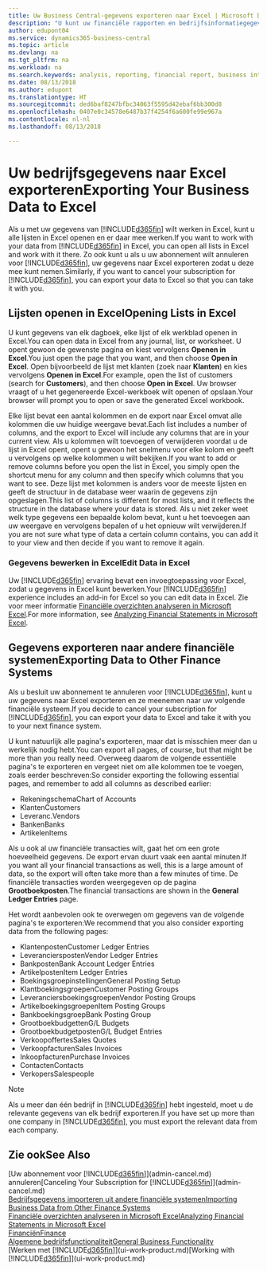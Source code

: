```yaml
---
title: Uw Business Central-gegevens exporteren naar Excel | Microsoft Docs
description: "U kunt uw financiële rapporten en bedrijfsinformatiegegevens uit Business Central exporteren naar Excel of uw gegevens in Excel openen."
author: edupont04
ms.service: dynamics365-business-central
ms.topic: article
ms.devlang: na
ms.tgt_pltfrm: na
ms.workload: na
ms.search.keywords: analysis, reporting, financial report, business intelligence, BI, Excel
ms.date: 08/13/2018
ms.author: edupont
ms.translationtype: HT
ms.sourcegitcommit: ded6baf8247bfbc34063f5595d42ebaf6bb300d8
ms.openlocfilehash: 0407e0c34578e6487b37f4254f6a600fe99e967a
ms.contentlocale: nl-nl
ms.lasthandoff: 08/13/2018

---
```

# <a name="exporting-your-business-data-to-excel"></a><span data-ttu-id="90ada-103">Uw bedrijfsgegevens naar Excel exporteren</span><span class="sxs-lookup"><span data-stu-id="90ada-103">Exporting Your Business Data to Excel</span></span>
<span data-ttu-id="90ada-104">Als u met uw gegevens van [!INCLUDE[d365fin](includes/d365fin_md.md)] wilt werken in Excel, kunt u alle lijsten in Excel openen en er daar mee werken.</span><span class="sxs-lookup"><span data-stu-id="90ada-104">If you want to work with your data from [!INCLUDE[d365fin](includes/d365fin_md.md)] in Excel, you can open all lists in Excel and work with it there.</span></span> <span data-ttu-id="90ada-105">Zo ook kunt u als u uw abonnement wilt annuleren voor [!INCLUDE[d365fin](includes/d365fin_md.md)], uw gegevens naar Excel exporteren zodat u deze mee kunt nemen.</span><span class="sxs-lookup"><span data-stu-id="90ada-105">Similarly, if you want to cancel your subscription for [!INCLUDE[d365fin](includes/d365fin_md.md)], you can export your data to Excel so that you can take it with you.</span></span>

## <a name="opening-lists-in-excel"></a><span data-ttu-id="90ada-106">Lijsten openen in Excel</span><span class="sxs-lookup"><span data-stu-id="90ada-106">Opening Lists in Excel</span></span>
<span data-ttu-id="90ada-107">U kunt gegevens van elk dagboek, elke lijst of elk werkblad openen in Excel.</span><span class="sxs-lookup"><span data-stu-id="90ada-107">You can open data in Excel from any journal, list, or worksheet.</span></span> <span data-ttu-id="90ada-108">U opent gewoon de gewenste pagina en kiest vervolgens **Openen in Excel**.</span><span class="sxs-lookup"><span data-stu-id="90ada-108">You just open the page that you want, and then choose **Open in Excel**.</span></span> <span data-ttu-id="90ada-109">Open bijvoorbeeld de lijst met klanten (zoek naar **Klanten**) en kies vervolgens **Openen in Excel**.</span><span class="sxs-lookup"><span data-stu-id="90ada-109">For example, open the list of customers (search for **Customers**), and then choose **Open in Excel**.</span></span> <span data-ttu-id="90ada-110">Uw browser vraagt of u het gegenereerde Excel-werkboek wilt openen of opslaan.</span><span class="sxs-lookup"><span data-stu-id="90ada-110">Your browser will prompt you to open or save the generated Excel workbook.</span></span>  

<span data-ttu-id="90ada-111">Elke lijst bevat een aantal kolommen en de export naar Excel omvat alle kolommen die uw huidige weergave bevat.</span><span class="sxs-lookup"><span data-stu-id="90ada-111">Each list includes a number of columns, and the export to Excel will include any columns that are in your current view.</span></span> <span data-ttu-id="90ada-112">Als u kolommen wilt toevoegen of verwijderen voordat u de lijst in Excel opent, opent u gewoon het snelmenu voor elke kolom en geeft u vervolgens op welke kolommen u wilt bekijken.</span><span class="sxs-lookup"><span data-stu-id="90ada-112">If you want to add or remove columns before you open the list in Excel, you simply open the shortcut menu for any column and then specify which columns that you want to see.</span></span> <span data-ttu-id="90ada-113">Deze lijst met kolommen is anders voor de meeste lijsten en geeft de structuur in de database weer waarin de gegevens zijn opgeslagen.</span><span class="sxs-lookup"><span data-stu-id="90ada-113">This list of columns is different for most lists, and it reflects the structure in the database where your data is stored.</span></span> <span data-ttu-id="90ada-114">Als u niet zeker weet welk type gegevens een bepaalde kolom bevat, kunt u het toevoegen aan uw weergave en vervolgens bepalen of u het opnieuw wilt verwijderen.</span><span class="sxs-lookup"><span data-stu-id="90ada-114">If you are not sure what type of data a certain column contains, you can add it to your view and then decide if you want to remove it again.</span></span>  

### <a name="edit-data-in-excel"></a><span data-ttu-id="90ada-115">Gegevens bewerken in Excel</span><span class="sxs-lookup"><span data-stu-id="90ada-115">Edit Data in Excel</span></span>
<span data-ttu-id="90ada-116">Uw [!INCLUDE[d365fin](includes/d365fin_md.md)] ervaring bevat een invoegtoepassing voor Excel, zodat u gegevens in Excel kunt bewerken.</span><span class="sxs-lookup"><span data-stu-id="90ada-116">Your [!INCLUDE[d365fin](includes/d365fin_md.md)] experience includes an add-in for Excel so you can edit data in Excel.</span></span> <span data-ttu-id="90ada-117">Zie voor meer informatie [Financiële overzichten analyseren in Microsoft Excel](finance-analyze-excel.md).</span><span class="sxs-lookup"><span data-stu-id="90ada-117">For more information, see [Analyzing Financial Statements in Microsoft Excel](finance-analyze-excel.md).</span></span>  

## <a name="exporting-data-to-other-finance-systems"></a><span data-ttu-id="90ada-118">Gegevens exporteren naar andere financiële systemen</span><span class="sxs-lookup"><span data-stu-id="90ada-118">Exporting Data to Other Finance Systems</span></span>
<span data-ttu-id="90ada-119">Als u besluit uw abonnement te annuleren voor [!INCLUDE[d365fin](includes/d365fin_md.md)], kunt u uw gegevens naar Excel exporteren en ze meenemen naar uw volgende financiële systeem.</span><span class="sxs-lookup"><span data-stu-id="90ada-119">If you decide to cancel your subscription for [!INCLUDE[d365fin](includes/d365fin_md.md)], you can export your data to Excel and take it with you to your next finance system.</span></span>  

<span data-ttu-id="90ada-120">U kunt natuurlijk alle pagina's exporteren, maar dat is misschien meer dan u werkelijk nodig hebt.</span><span class="sxs-lookup"><span data-stu-id="90ada-120">You can export all pages, of course, but that might be more than you really need.</span></span> <span data-ttu-id="90ada-121">Overweeg daarom de volgende essentiële pagina's te exporteren en vergeet niet om alle kolommen toe te voegen, zoals eerder beschreven:</span><span class="sxs-lookup"><span data-stu-id="90ada-121">So consider exporting the following essential pages, and remember to add all columns as described earlier:</span></span>  

* <span data-ttu-id="90ada-122">Rekeningschema</span><span class="sxs-lookup"><span data-stu-id="90ada-122">Chart of Accounts</span></span>  
* <span data-ttu-id="90ada-123">Klanten</span><span class="sxs-lookup"><span data-stu-id="90ada-123">Customers</span></span>  
* <span data-ttu-id="90ada-124">Leveranc.</span><span class="sxs-lookup"><span data-stu-id="90ada-124">Vendors</span></span>  
* <span data-ttu-id="90ada-125">Banken</span><span class="sxs-lookup"><span data-stu-id="90ada-125">Banks</span></span>  
* <span data-ttu-id="90ada-126">Artikelen</span><span class="sxs-lookup"><span data-stu-id="90ada-126">Items</span></span>  

<span data-ttu-id="90ada-127">Als u ook al uw financiële transacties wilt, gaat het om een grote hoeveelheid gegevens. De export ervan duurt vaak een aantal minuten.</span><span class="sxs-lookup"><span data-stu-id="90ada-127">If you want all your financial transactions as well, this is a large amount of data, so the export will often take more than a few minutes of time.</span></span> <span data-ttu-id="90ada-128">De financiële transacties worden weergegeven op de pagina **Grootboekposten**.</span><span class="sxs-lookup"><span data-stu-id="90ada-128">The financial transactions are shown in the **General Ledger Entries** page.</span></span>  

<span data-ttu-id="90ada-129">Het wordt aanbevolen ook te overwegen om gegevens van de volgende pagina's te exporteren:</span><span class="sxs-lookup"><span data-stu-id="90ada-129">We recommend that you also consider exporting data from the following pages:</span></span>  

* <span data-ttu-id="90ada-130">Klantenposten</span><span class="sxs-lookup"><span data-stu-id="90ada-130">Customer Ledger Entries</span></span>  
* <span data-ttu-id="90ada-131">Leveranciersposten</span><span class="sxs-lookup"><span data-stu-id="90ada-131">Vendor Ledger Entries</span></span>  
* <span data-ttu-id="90ada-132">Bankposten</span><span class="sxs-lookup"><span data-stu-id="90ada-132">Bank Account Ledger Entries</span></span>  
* <span data-ttu-id="90ada-133">Artikelposten</span><span class="sxs-lookup"><span data-stu-id="90ada-133">Item Ledger Entries</span></span>  
* <span data-ttu-id="90ada-134">Boekingsgroepinstellingen</span><span class="sxs-lookup"><span data-stu-id="90ada-134">General Posting Setup</span></span>  
* <span data-ttu-id="90ada-135">Klantboekingsgroepen</span><span class="sxs-lookup"><span data-stu-id="90ada-135">Customer Posting Groups</span></span>  
* <span data-ttu-id="90ada-136">Leveranciersboekingsgroepen</span><span class="sxs-lookup"><span data-stu-id="90ada-136">Vendor Posting Groups</span></span>  
* <span data-ttu-id="90ada-137">Artikelboekingsgroepen</span><span class="sxs-lookup"><span data-stu-id="90ada-137">Item Posting Groups</span></span>  
* <span data-ttu-id="90ada-138">Bankboekingsgroep</span><span class="sxs-lookup"><span data-stu-id="90ada-138">Bank Posting Group</span></span>  
* <span data-ttu-id="90ada-139">Grootboekbudgetten</span><span class="sxs-lookup"><span data-stu-id="90ada-139">G/L Budgets</span></span>  
* <span data-ttu-id="90ada-140">Grootboekbudgetposten</span><span class="sxs-lookup"><span data-stu-id="90ada-140">G/L Budget Entries</span></span>  
* <span data-ttu-id="90ada-141">Verkoopoffertes</span><span class="sxs-lookup"><span data-stu-id="90ada-141">Sales Quotes</span></span>  
* <span data-ttu-id="90ada-142">Verkoopfacturen</span><span class="sxs-lookup"><span data-stu-id="90ada-142">Sales Invoices</span></span>  
* <span data-ttu-id="90ada-143">Inkoopfacturen</span><span class="sxs-lookup"><span data-stu-id="90ada-143">Purchase Invoices</span></span>  
* <span data-ttu-id="90ada-144">Contacten</span><span class="sxs-lookup"><span data-stu-id="90ada-144">Contacts</span></span>  
* <span data-ttu-id="90ada-145">Verkopers</span><span class="sxs-lookup"><span data-stu-id="90ada-145">Salespeople</span></span>  

> [!NOTE]  
>   <span data-ttu-id="90ada-146">Als u meer dan één bedrijf in [!INCLUDE[d365fin](includes/d365fin_md.md)] hebt ingesteld, moet u de relevante gegevens van elk bedrijf exporteren.</span><span class="sxs-lookup"><span data-stu-id="90ada-146">If you have set up more than one company in [!INCLUDE[d365fin](includes/d365fin_md.md)], you must export the relevant data from each company.</span></span>

## <a name="see-also"></a><span data-ttu-id="90ada-147">Zie ook</span><span class="sxs-lookup"><span data-stu-id="90ada-147">See Also</span></span>
<span data-ttu-id="90ada-148">[Uw abonnement voor [!INCLUDE[d365fin](includes/d365fin_md.md)]](admin-cancel.md) annuleren</span><span class="sxs-lookup"><span data-stu-id="90ada-148">[Canceling Your Subscription for [!INCLUDE[d365fin](includes/d365fin_md.md)]](admin-cancel.md)</span></span>  
[<span data-ttu-id="90ada-149">Bedrijfsgegevens importeren uit andere financiële systemen</span><span class="sxs-lookup"><span data-stu-id="90ada-149">Importing Business Data from Other Finance Systems</span></span>](across-import-data-configuration-packages.md)  
[<span data-ttu-id="90ada-150">Financiële overzichten analyseren in Microsoft Excel</span><span class="sxs-lookup"><span data-stu-id="90ada-150">Analyzing Financial Statements in Microsoft Excel</span></span>](finance-analyze-excel.md)  
[<span data-ttu-id="90ada-151">Financiën</span><span class="sxs-lookup"><span data-stu-id="90ada-151">Finance</span></span>](finance.md)  
[<span data-ttu-id="90ada-152">Algemene bedrijfsfunctionaliteit</span><span class="sxs-lookup"><span data-stu-id="90ada-152">General Business Functionality</span></span>](ui-across-business-areas.md)  
<span data-ttu-id="90ada-153">[Werken met [!INCLUDE[d365fin](includes/d365fin_md.md)]](ui-work-product.md)</span><span class="sxs-lookup"><span data-stu-id="90ada-153">[Working with [!INCLUDE[d365fin](includes/d365fin_md.md)]](ui-work-product.md)</span></span>  

